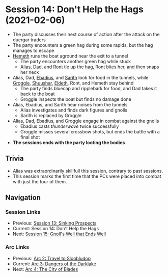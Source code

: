 # Session 14: Don't Help the Hags (2021-02-06)
* The party discusses their next course of action after the attack on the duergar traders
* The party encounters a green hag during some rapids, but the hag manages to escape
* [Hemeth](../../characters/party/hemeth.md) runs the boat aground near the exit to a tunnel
    * The party encounters another green hag while stuck
    * [Alias](../../characters/pcs/alias.md), [Dad](../../characters/pcs/dad.md), and [Ront](../../characters/party/ront.md) tie up the hag, Ront bites her, and then snaps her neck
* Alias, Dad, [Ebadius](../../characters/pcs/ebadius.md), and [Sarith](../../characters/party/sarith.md) look for food in the tunnels, while [Groggle](../../characters/pcs/groggle.md), [Shuushar](../../characters/party/shuushar.md), [Eldeth](../../characters/party/eldeth.md), Ront, and Hemeth stay behind
    * The party finds bluecap and ripplebark for food, and Dad takes it back to the boat
    * Groggle inspects the boat but finds no damage done
* Alias, Ebadius, and Sarith hear noises from the tunnels
    * Alias investigates and finds dark figures and gnolls
    * Sarith is replaced by Groggle
* Alias, Dad, Ebadius, and Groggle engage in combat against the gnolls
    * Ebadius casts *thunderwave* twice successfully
    * Groggle misses several crossbow shots, but ends the battle with a final shot
* **The sessions ends with the party looting the bodies**

## Trivia
* Alias was extraordinarily skillfull this session, contrary to past sessions.
* This session marks the first time that the PCs were placed into combat with just the four of them.

## Navigation
### Session Links
* Previous: [Session 13: Sinking Prospects](session13-2021-01-16.md)
* Current: Session 14: Don't Help the Hags
* Next: [Session 15: Gnoll's Well that Ends Well](session15-2021-02-20.md)

### Arc Links
* Previous: [Arc 2: Travel to Sloobludop](../arc02/info.md)
* Current: [Arc 3: Dangers of the Darklake](info.md)
* Next: [Arc 4: The City of Blades](../arc04/info.md)
